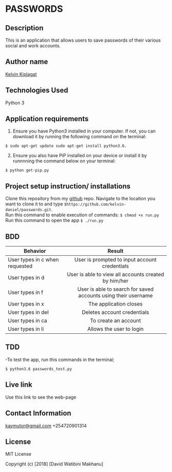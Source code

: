 # PASSWORDS

## Description
This is an application that allows users to save passwords of their various social and work accounts.

## Author name

[Kelvin Kiplagat](https://github.com/kelvin-daniel/passwords.git)

## Technologies Used

Python 3

## Application requirements

1. Ensure you have Python3 installed in your computer. If not, you can download it by running the following command on the terminal:

`$ sudo apt-get update sudo apt-get install python3.6.`

2. Ensure you also have PiP installed on your device or install it by runnnning the command below on your terminal:

`$ python get-pip.py`

## Project setup instruction/ installations
Clone this repository from my [github](https://github.com/kelvin-daniel/passwords.git) repo. Navigate to the location you want to clone it to and type `$https://github.com/kelvin-daniel/passwords.git`.<br> Run this command to enable execution of commands:
`$ chmod +x run.py`
Run this command to open the app
`$ ./run.py`

## BDD

| Behavior        | Result |
| ------------- |:----:|
| User types in c when requested | User is prompted to input account credentials |
| User types in d | User is able to view all accounts created by him/her|
| User types in f | User is able to search for saved accounts using their username|
| User types in x | The application closes|
| User types in del | Deletes account credentials|
| User types in ca | To create an account|
| User types in li | Allows the user to login|

## TDD

-To test the app, run this commands in the terminal;

`$ python3.6 passwords_test.py`

## Live link

Use this link to see the web-page

## Contact Information
kaymutor@gmail.com
+254720901314

## License

MIT License

Copyright (c) [2018] [David Watibini Makhanu]